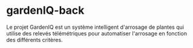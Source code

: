 # gardenIQ-back
Le projet GardenIQ est un système intelligent d'arrosage de plantes qui utilise des relevés télémétriques pour automatiser l'arrosage en fonction des différents critères.
